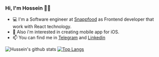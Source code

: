 ### Hi, I'm Hossein 👋🏻
- 💻  I'm a Software engineer at [Snappfood](https://snappfood.ir) as Frontend developer that work with React technology.
- 📱 Also i'm interested in creating mobile app for iOS.
- 📫 You can find me in [Telegram](https://t.me/mariorover) and [Linkedin](www.linkedin.com/in/mariorover)

![Hussein's github stats](https://github-readme-stats.vercel.app/api?username=mariorover&show_icons=true&theme=buefy&show_icons=true&count_private=true) [![Top Langs](https://github-readme-stats.vercel.app/api/top-langs/?username=mariorover&layout=compact)](https://github.com/anuraghazra/github-readme-stats)
